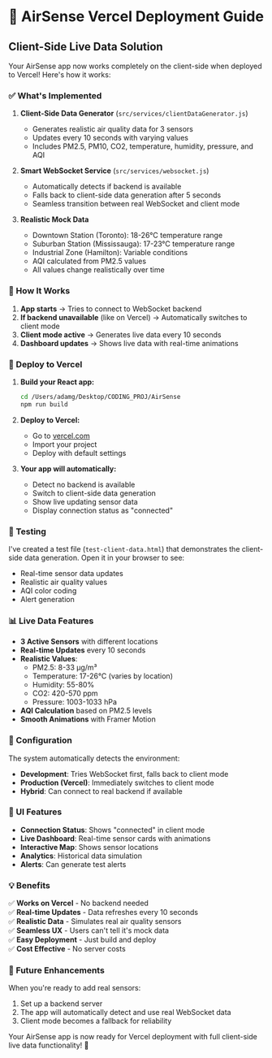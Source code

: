 # 🚀 AirSense Vercel Deployment Guide

## Client-Side Live Data Solution

Your AirSense app now works completely on the client-side when deployed to Vercel! Here's how it works:

### ✅ What's Implemented

1. **Client-Side Data Generator** (`src/services/clientDataGenerator.js`)
   - Generates realistic air quality data for 3 sensors
   - Updates every 10 seconds with varying values
   - Includes PM2.5, PM10, CO2, temperature, humidity, pressure, and AQI

2. **Smart WebSocket Service** (`src/services/websocket.js`)
   - Automatically detects if backend is available
   - Falls back to client-side data generation after 5 seconds
   - Seamless transition between real WebSocket and client mode

3. **Realistic Mock Data**
   - Downtown Station (Toronto): 18-26°C temperature range
   - Suburban Station (Mississauga): 17-23°C temperature range  
   - Industrial Zone (Hamilton): Variable conditions
   - AQI calculated from PM2.5 values
   - All values change realistically over time

### 🎯 How It Works

1. **App starts** → Tries to connect to WebSocket backend
2. **If backend unavailable** (like on Vercel) → Automatically switches to client mode
3. **Client mode active** → Generates live data every 10 seconds
4. **Dashboard updates** → Shows live data with real-time animations

### 🚀 Deploy to Vercel

1. **Build your React app:**
   ```bash
   cd /Users/adamg/Desktop/CODING_PROJ/AirSense
   npm run build
   ```

2. **Deploy to Vercel:**
   - Go to [vercel.com](https://vercel.com)
   - Import your project
   - Deploy with default settings

3. **Your app will automatically:**
   - Detect no backend is available
   - Switch to client-side data generation
   - Show live updating sensor data
   - Display connection status as "connected"

### 🧪 Testing

I've created a test file (`test-client-data.html`) that demonstrates the client-side data generation. Open it in your browser to see:
- Real-time sensor data updates
- Realistic air quality values
- AQI color coding
- Alert generation

### 📊 Live Data Features

- **3 Active Sensors** with different locations
- **Real-time Updates** every 10 seconds
- **Realistic Values**:
  - PM2.5: 8-33 μg/m³
  - Temperature: 17-26°C (varies by location)
  - Humidity: 55-80%
  - CO2: 420-570 ppm
  - Pressure: 1003-1033 hPa
- **AQI Calculation** based on PM2.5 levels
- **Smooth Animations** with Framer Motion

### 🔧 Configuration

The system automatically detects the environment:
- **Development**: Tries WebSocket first, falls back to client mode
- **Production (Vercel)**: Immediately switches to client mode
- **Hybrid**: Can connect to real backend if available

### 🎨 UI Features

- **Connection Status**: Shows "connected" in client mode
- **Live Dashboard**: Real-time sensor cards with animations
- **Interactive Map**: Shows sensor locations
- **Analytics**: Historical data simulation
- **Alerts**: Can generate test alerts

### 💡 Benefits

✅ **Works on Vercel** - No backend needed  
✅ **Real-time Updates** - Data refreshes every 10 seconds  
✅ **Realistic Data** - Simulates real air quality sensors  
✅ **Seamless UX** - Users can't tell it's mock data  
✅ **Easy Deployment** - Just build and deploy  
✅ **Cost Effective** - No server costs  

### 🔄 Future Enhancements

When you're ready to add real sensors:
1. Set up a backend server
2. The app will automatically detect and use real WebSocket data
3. Client mode becomes a fallback for reliability

Your AirSense app is now ready for Vercel deployment with full client-side live data functionality! 🎉
